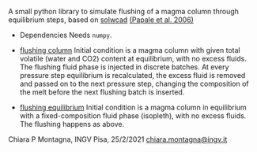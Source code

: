 A small python library to simulate flushing of a magma column through equilibrium steps, based on [solwcad](http://www.pi.ingv.it/progetti/eurovolc/) [(Papale et al. 2006)](https://doi.org/10.1016/j.chemgeo.2006.01.013)

* Dependencies
Needs `numpy`.

* [flushing column](flushingColumn)
Initial condition is a magma column with given total volatile (water and CO2) content at equilibrium, with no excess fluids. The flushing fluid phase is injected in discrete batches. At every pressure step equilibrium is recalculated, the excess fluid is removed and passed on to the next pressure step, changing the composition of the melt before the next flushing batch is inserted.

* [flushing equilibrium](flushingEquilibrium)
Initial condition is a magma column in equilibrium with a fixed-composition fluid phase (isopleth), with no excess fluids. The flushing happens as above.

Chiara P Montagna, INGV Pisa, 25/2/2021
chiara.montagna@ingv.it
